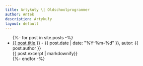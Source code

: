 ```yaml
---
title: Artykuły \| Oldschoolprogrammer
author: Antek
description: Artykuły
layout: default
---
```

<ul>
{%- for post in site.posts -%}
<li><a href="{{ post.url | relative_url }}">{{ post.title }}</a> - {{ post.date | date: "%Y-%m-%d" }}, autor: {{ post.author }}<br>
  {{ post.excerpt | markdownify}}
</li>
{%- endfor -%}
</ul>